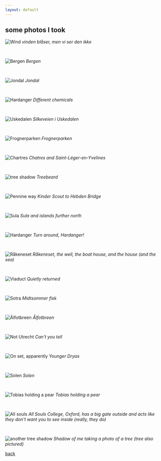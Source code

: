 ```yaml
---
layout: default
---
```


## some photos I took 

![Wind](./assets/img/wind.png)
*vinden blåser, men vi ser den ikke*

&nbsp;

![Bergen](./assets/img/Bergen.png)
*Bergen*

&nbsp;

![Jondal](./assets/img/jondal.png)
*Jondal*

&nbsp;

![Hardanger](./assets/img/different_chemicals.png)
*Different chemicals*

&nbsp;

![Uskedalen](./assets/img/uskedalen.png)
*Silkeveien i Uskedalen*

&nbsp;

![Frognerparken](./assets/img/frogner.png)
*Frognerparken*

&nbsp;

![Chartres](./assets/img/folgefona.png)
*Chatres and Saint-Léger-en-Yvelines*

&nbsp;

![tree shadow](./assets/img/tree_shaow.jpg)
*Treebeard*

&nbsp;

![Pennine way](./assets/img/along_the_pennine_way.png)
*Kinder Scout to Hebden Bridge*

&nbsp;

![Sula](./assets/img/hardbakke.jpg)
*Sula and islands further north*

&nbsp;

![Hardanger](./assets/img/Hardanger.png)
*Turn around, Hardanger!*

&nbsp;

![Råkeneset](./assets/img/rakeneset.JPG)
*Råkeneset, the well, the boat house, and the house (and the sea)*

&nbsp;

![Viaduct](./assets/img/viaduct.jpg)
*Quietly returned*

&nbsp;

![Sotra](./assets/img/sotra.jpg)
*Midtsommer fisk*

&nbsp;

![Ålfotbreen](./assets/img/Alfotbreen2.JPG)
*Ålfotbreen*

&nbsp;

![Not Utrecht](./assets/img/groningent.png)
*Can't you tell*

&nbsp;

![On set, apparently](./assets/img/folgefonaa.png)
*Younger Dryas*

&nbsp;

![Solen](./assets/img/folgefonaaa.png)
*Solen*

&nbsp;

![Tobias holding a pear](./assets/img/tobias.png)
*Tobias holding a pear*

&nbsp;

![All souls](./assets/img/all_souls.png)
*All Souls College, Oxford, has a big gate outside and acts like they don't want you to see inside (really, they do)*

&nbsp;

<!-- ![In the Hall of the Mountain King](./assets/img/Alfotbreen.png)
*In the Hall of the Mountain King* -->

![another tree shadow](./assets/img/tree_shadow.jpg)
*Shadow of me taking a photo of a tree (tree also pictured)*

<!-- ![cam ely](./assets/img/cam_ely.jpg)
*Endless coloured ways* -->

[back](./)
